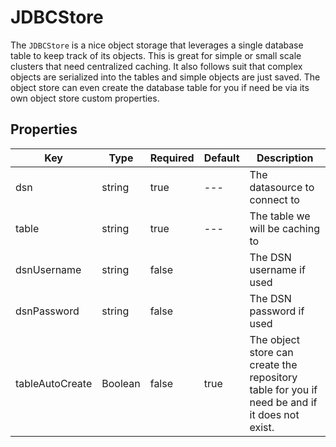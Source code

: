 # JDBCStore

The `JDBCStore` is a nice object storage that leverages a single database table to keep track of its objects. This is great for simple or small scale clusters that need centralized caching. It also follows suit that complex objects are serialized into the tables and simple objects are just saved. The object store can even create the database table for you if need be via its own object store custom properties.

## Properties

| Key | Type | Required | Default | Description |
| --- | --- | --- | --- | --- |
| dsn | string | true | --- | The datasource to connect to |
| table | string | true | --- | The table we will be caching to |
| dsnUsername | string | false |  | The DSN username if used |
| dsnPassword | string | false |  | The DSN password if used |
| tableAutoCreate | Boolean | false | true | The object store can create the repository table for you if need be and if it does not exist. |


